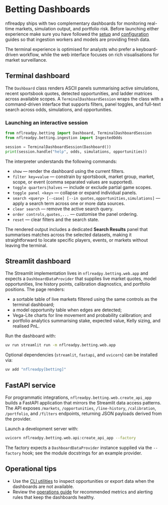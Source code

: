 # Betting Dashboards

nflreadpy ships with two complementary dashboards for monitoring real-time
markets, simulation output, and portfolio risk. Before launching either
experience make sure you have followed the [setup](setup.md) and
[configuration](configuration.md) guides so that ingestion workers and models
are providing fresh data.

The terminal experience is optimised for analysts who prefer a keyboard-driven
workflow, while the web interface focuses on rich visualisations for market
surveillance.

## Terminal dashboard

The `Dashboard` class renders ASCII panels summarising active simulations,
recent sportsbook quotes, detected opportunities, and ladder matrices across
available scopes.  A `TerminalDashboardSession` wraps the class with a
command-driven interface that supports filters, panel toggles, and
full-text search across odds, simulations, and opportunities.

### Launching an interactive session

```python
from nflreadpy.betting import Dashboard, TerminalDashboardSession
from nflreadpy.betting.ingestion import IngestedOdds

session = TerminalDashboardSession(Dashboard())
print(session.handle("help", odds, simulations, opportunities))
```

The interpreter understands the following commands:

- `show` — render the dashboard using the current filters.
- `filter key=value` — constrain by sportsbook, market group, market, scope,
  or event (comma separated values are supported).
- `toggle quarters|halves` — include or exclude partial game scopes.
- `toggle panel <key>` — collapse or expand individual panels.
- `search <query> [--case] [--in quotes,opportunities,simulations]` — apply a
  search term across one or more data sources.
- `clear search` — remove the active search query.
- `order controls,quotes,...` — customise the panel ordering.
- `reset` — clear filters and the search state.

The rendered output includes a dedicated **Search Results** panel that
summarises matches across the selected datasets, making it straightforward to
locate specific players, events, or markets without leaving the terminal.

## Streamlit dashboard

The Streamlit implementation lives in `nflreadpy.betting.web.app` and expects a
`DashboardDataProvider` that supplies live market quotes, model opportunities,
line history points, calibration diagnostics, and portfolio positions.  The
page renders:

- a sortable table of live markets filtered using the same controls as the
  terminal dashboard;
- a model opportunity table when edges are detected;
- Vega-Lite charts for line movement and probability calibration; and
- portfolio analytics summarising stake, expected value, Kelly sizing, and
  realised PnL.

Run the dashboard with:

```bash
uv run streamlit run -m nflreadpy.betting.web.app
```

Optional dependencies (`streamlit`, `fastapi`, and `uvicorn`) can be installed
via:

```bash
uv add "nflreadpy[betting]"
```

## FastAPI service

For programmatic integrations, `nflreadpy.betting.web.create_api_app` builds a
FastAPI application that mirrors the Streamlit data access patterns.  The API
exposes `/markets`, `/opportunities`, `/line-history`, `/calibration`,
`/portfolio`, and `/filters` endpoints, returning JSON payloads derived from the
provider.

Launch a development server with:

```bash
uvicorn nflreadpy.betting.web.api:create_api_app --factory
```

The factory expects a `DashboardDataProvider` instance supplied via the
`--factory` hook; see the module docstrings for an example provider.

## Operational tips

- Use the [CLI utilities](cli.md) to inspect opportunities or export data when
  the dashboards are not available.
- Review the [operations guide](operations.md) for recommended metrics and
  alerting rules that keep the dashboards healthy.
